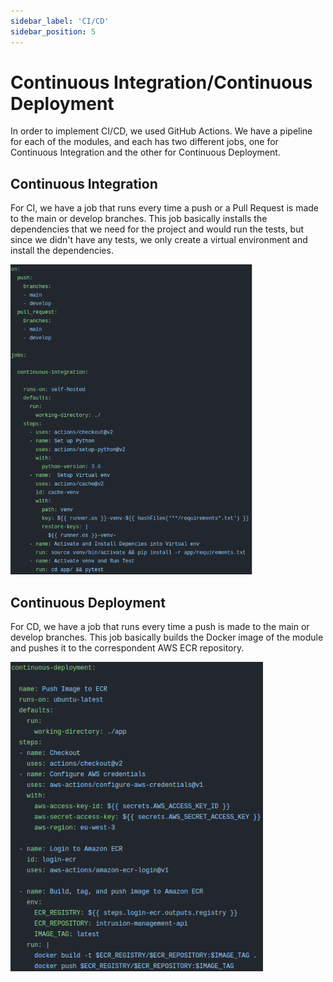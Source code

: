 ```yaml
---
sidebar_label: 'CI/CD'
sidebar_position: 5
---
```


# Continuous Integration/Continuous Deployment

In order to implement CI/CD, we used GitHub Actions. We have a pipeline for each of the modules, and each has two different jobs, one for Continuous Integration and the other for Continuous Deployment.

## Continuous Integration
For CI, we have a job that runs every time a push or a Pull Request is made to the main or develop branches. This job basically installs the dependencies that we need for the project and would run the tests, but since we didn't have any tests, we only create a virtual environment and install the dependencies.

![Continuous Integration](../static/img/ci.png)


## Continuous Deployment
For CD, we have a job that runs every time a push is made to the main or develop branches. This job basically builds the Docker image of the module and pushes it to the correspondent AWS ECR repository.

![Continuous Deployment](../static/img/cd.png)
